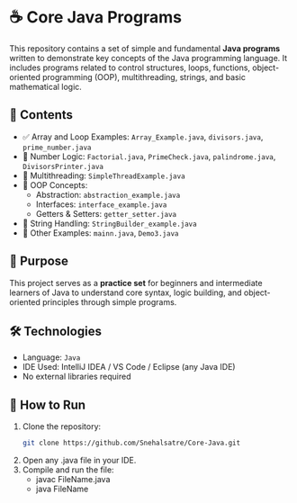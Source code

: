 # ☕ Core Java Programs

This repository contains a set of simple and fundamental **Java programs** written to demonstrate key concepts of the Java programming language. It includes programs related to control structures, loops, functions, object-oriented programming (OOP), multithreading, strings, and basic mathematical logic.

## 📂 Contents

- ✅ Array and Loop Examples: `Array_Example.java`, `divisors.java`, `prime_number.java`
- 🔢 Number Logic: `Factorial.java`, `PrimeCheck.java`, `palindrome.java`, `DivisorsPrinter.java`
- 🧵 Multithreading: `SimpleThreadExample.java`
- 🧱 OOP Concepts:
  - Abstraction: `abstraction_example.java`
  - Interfaces: `interface_example.java`
  - Getters & Setters: `getter_setter.java`
- 🧵 String Handling: `StringBuilder_example.java`
- 📄 Other Examples: `mainn.java`, `Demo3.java`

## 🎯 Purpose

This project serves as a **practice set** for beginners and intermediate learners of Java to understand core syntax, logic building, and object-oriented principles through simple programs.

## 🛠 Technologies

- Language: `Java`
- IDE Used: IntelliJ IDEA / VS Code / Eclipse (any Java IDE)
- No external libraries required

## 🚀 How to Run

1. Clone the repository:
   ```bash
   git clone https://github.com/Snehalsatre/Core-Java.git
2. Open any .java file in your IDE.
3. Compile and run the file:
     - javac FileName.java
     - java FileName

